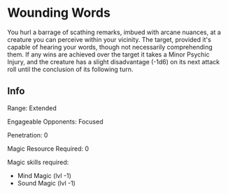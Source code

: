# Wounding Words

You hurl a barrage of scathing remarks, imbued with arcane nuances, at a creature you can perceive within your vicinity. The target, provided it's capable of hearing your words, though not necessarily comprehending them. If any wins are achieved over the target it takes a Minor Psychic Injury, and the creature has a slight disadvantage (-1d6) on its next attack roll until the conclusion of its following turn.

## Info

Range: Extended

Engageable Opponents: Focused

Penetration: 0

Magic Resource Required: 0

Magic skills required:

- Mind Magic (lvl -1)
- Sound Magic (lvl -1)
